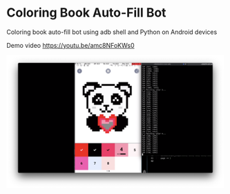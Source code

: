 # Coloring Book Auto-Fill Bot

Coloring book auto-fill bot using adb shell and Python on Android devices

Demo video https://youtu.be/amc8NFoKWs0

![](result.png)
